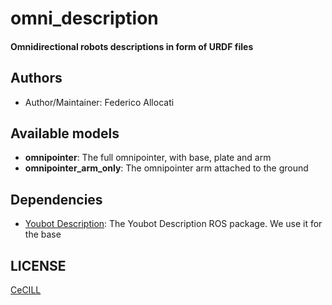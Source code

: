 # omni_description

#### Omnidirectional robots descriptions in form of URDF files

## Authors

- Author/Maintainer: Federico Allocati

## Available models

- **omnipointer**: The full omnipointer, with base, plate and arm
- **omnipointer_arm_only**: The omnipointer arm attached to the ground

## Dependencies
- [Youbot Description]: The Youbot Description ROS package. We use it for the base

## LICENSE

[CeCILL]

[CeCILL]: http://www.cecill.info/index.en.html
[Youbot Description]: https://github.com/mas-group/youbot_description
